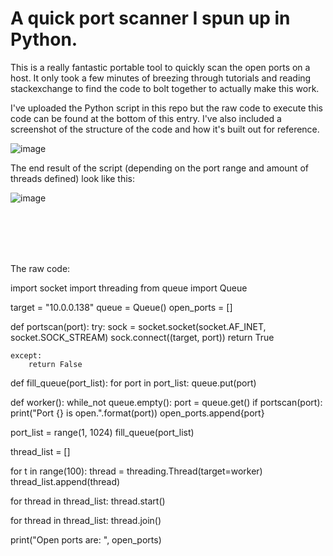 # A quick port scanner I spun up in Python. 

This is a really fantastic portable tool to quickly scan the open ports on a host. It only took a few minutes of breezing through tutorials and reading stackexchange to find the code to bolt together to actually make this work.

I've uploaded the Python script in this repo but the raw code to execute this code can be found at the bottom of this entry.  I've also included a screenshot of the structure of the code and how it's built out for reference.

![image](https://user-images.githubusercontent.com/105020710/186779826-e59d2ddf-a2cb-4366-afc6-001a4cf86703.png)


The end result of the script (depending on the port range and amount of threads defined) look like this:

![image](https://user-images.githubusercontent.com/105020710/186779444-56cb1821-d0b9-43a6-88a2-242dd1127de4.png)


<br>
<br>
<br>
<br>


The raw code:

import socket
import threading
from queue import Queue

target = "10.0.0.138"
queue = Queue()
open_ports = []


def portscan(port):
    try:
        sock = socket.socket(socket.AF_INET, socket.SOCK_STREAM)
        sock.connect((target, port))
        return True

    except:
        return False


def fill_queue(port_list):
    for port in port_list:
        queue.put(port)

def worker():
    while_not queue.empty():
        port = queue.get()
        if portscan(port):
            print("Port {} is open.".format(port))
            open_ports.append{port}


port_list = range(1, 1024)
fill_queue(port_list)

thread_list = []

for t in range(100):
    thread = threading.Thread(target=worker)
    thread_list.append(thread)

for thread in thread_list:
    thread.start()

for thread in thread_list:
    thread.join()

print("Open ports are: ", open_ports)
